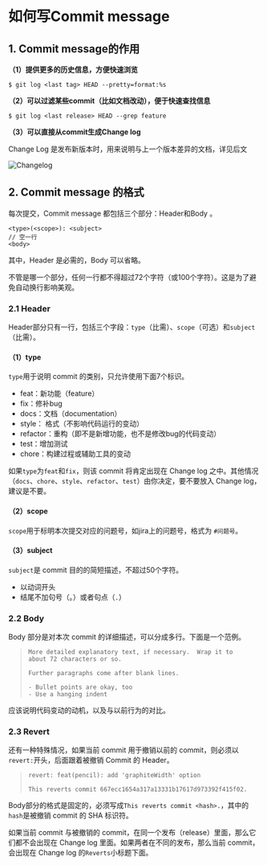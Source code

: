 # 如何写Commit message

## 1. Commit message的作用

**（1）提供更多的历史信息，方便快速浏览**

 ```shell
$ git log <last tag> HEAD --pretty=format:%s
 ```

**（2）可以过滤某些commit（比如文档改动），便于快速查找信息**

```shell
$ git log <last release> HEAD --grep feature
```

**（3）可以直接从commit生成Change log**

Change Log 是发布新版本时，用来说明与上一个版本差异的文档，详见后文

![Changelog](http://www.ruanyifeng.com/blogimg/asset/2016/bg2016010603.png)

## 2. Commit message 的格式

每次提交，Commit message 都包括三个部分：Header和Body 。

```shell
<type>(<scope>): <subject>
// 空一行
<body>
```

其中，Header 是必需的，Body 可以省略。

不管是哪一个部分，任何一行都不得超过72个字符（或100个字符）。这是为了避免自动换行影响美观。

### 2.1 Header

Header部分只有一行，包括三个字段：`type`（比需）、`scope`（可选）和`subject`（比需）。

#### **（1）type**

`type`用于说明 commit 的类别，只允许使用下面7个标识。

- feat：新功能（feature）
- fix：修补bug
- docs：文档（documentation）
- style： 格式（不影响代码运行的变动）
- refactor：重构（即不是新增功能，也不是修改bug的代码变动）
- test：增加测试
- chore：构建过程或辅助工具的变动

如果`type`为`feat`和`fix`，则该 commit 将肯定出现在 Change log 之中。其他情况（`docs`、`chore`、`style`、`refactor`、`test`）由你决定，要不要放入 Change log，建议是不要。

#### **（2）scope**

`scope`用于标明本次提交对应的问题号，如jira上的问题号，格式为 `#问题号`。

#### **（3）subject**

`subject`是 commit 目的的简短描述，不超过50个字符。

- 以动词开头
- 结尾不加句号（。）或者句点（`.`）

### 2.2 Body

Body 部分是对本次 commit 的详细描述，可以分成多行。下面是一个范例。

> ```
> More detailed explanatory text, if necessary.  Wrap it to 
> about 72 characters or so. 
>
> Further paragraphs come after blank lines.
>
> - Bullet points are okay, too
> - Use a hanging indent
> ```



应该说明代码变动的动机，以及与以前行为的对比。

### 2.3 Revert

还有一种特殊情况，如果当前 commit 用于撤销以前的 commit，则必须以`revert:`开头，后面跟着被撤销 Commit 的 Header。

> ```
> revert: feat(pencil): add 'graphiteWidth' option
>
> This reverts commit 667ecc1654a317a13331b17617d973392f415f02.
>
> ```

Body部分的格式是固定的，必须写成`This reverts commit <hash>.`，其中的`hash`是被撤销 commit 的 SHA 标识符。

如果当前 commit 与被撤销的 commit，在同一个发布（release）里面，那么它们都不会出现在 Change log 里面。如果两者在不同的发布，那么当前 commit，会出现在 Change log 的`Reverts`小标题下面。